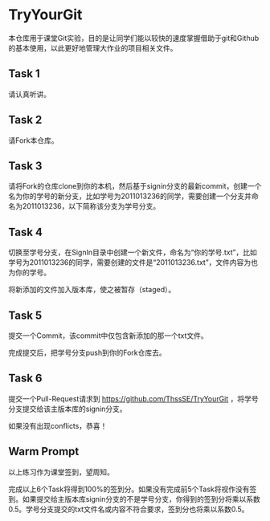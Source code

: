 # TryYourGit

本仓库用于课堂Git实验，目的是让同学们能以较快的速度掌握借助于git和Github的基本使用，以此更好地管理大作业的项目相关文件。

## Task 1

请认真听讲。

## Task 2

请Fork本仓库。

## Task 3

请将Fork的仓库clone到你的本机，然后基于signin分支的最新commit，创建一个名为你的学号的新分支，比如学号为2011013236的同学，需要创建一个分支并命名为2011013236，以下简称该分支为学号分支。

## Task 4

切换至学号分支，在SignIn目录中创建一个新文件，命名为“你的学号.txt”，比如学号为2011013236的同学，需要创建的文件是“2011013236.txt”，文件内容为也为你的学号。

将新添加的文件加入版本库，使之被暂存（staged）。

## Task 5

提交一个Commit，该commit中仅包含新添加的那一个txt文件。

完成提交后，把学号分支push到你的Fork仓库去。

## Task 6

提交一个Pull-Request请求到 https://github.com/ThssSE/TryYourGit ，将学号分支提交给该主版本库的signin分支。

如果没有出现conflicts，恭喜！

## Warm Prompt

以上练习作为课堂签到，望周知。

完成以上6个Task将得到100%的签到分。如果没有完成前5个Task将视作没有签到。如果提交给主版本库signin分支的不是学号分支，你得到的签到分将乘以系数0.5。学号分支提交的txt文件名或内容不符合要求，签到分也将乘以系数0.5。
